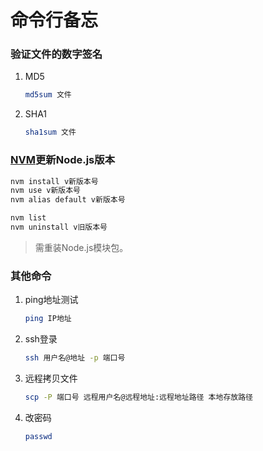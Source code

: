 # 命令行备忘

### 验证文件的数字签名
1. MD5

    ```bash
    md5sum 文件
    ```
2. SHA1

    ```bash
    sha1sum 文件
    ```

### [NVM](https://github.com/creationix/nvm)更新Node.js版本
```bash
nvm install v新版本号
nvm use v新版本号
nvm alias default v新版本号

nvm list
nvm uninstall v旧版本号
```
>需重装Node.js模块包。

### 其他命令
1. ping地址测试

    ```bash
    ping IP地址
    ```
2. ssh登录

    ```bash
    ssh 用户名@地址 -p 端口号
    ```
3. 远程拷贝文件

    ```bash
    scp -P 端口号 远程用户名@远程地址:远程地址路径 本地存放路径
    ```
4. 改密码

    ```bash
    passwd
    ```